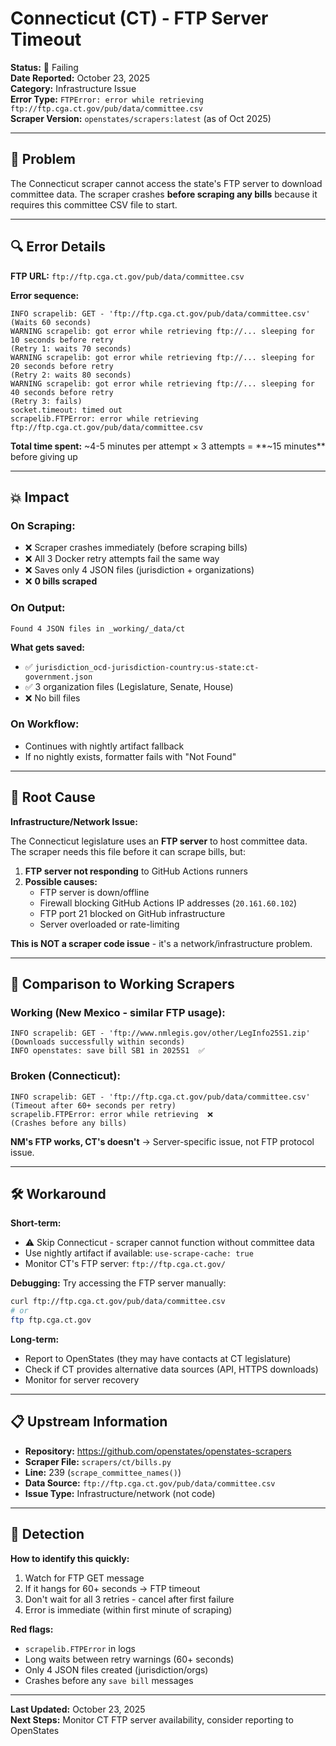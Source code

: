 # Connecticut (CT) - FTP Server Timeout

**Status:** 🔴 Failing  
**Date Reported:** October 23, 2025  
**Category:** Infrastructure Issue  
**Error Type:** `FTPError: error while retrieving ftp://ftp.cga.ct.gov/pub/data/committee.csv`  
**Scraper Version:** `openstates/scrapers:latest` (as of Oct 2025)

---

## 🔴 Problem

The Connecticut scraper cannot access the state's FTP server to download committee data. The scraper crashes **before scraping any bills** because it requires this committee CSV file to start.

---

## 🔍 Error Details

**FTP URL:** `ftp://ftp.cga.ct.gov/pub/data/committee.csv`

**Error sequence:**
```
INFO scrapelib: GET - 'ftp://ftp.cga.ct.gov/pub/data/committee.csv'
(Waits 60 seconds)
WARNING scrapelib: got error while retrieving ftp://... sleeping for 10 seconds before retry
(Retry 1: waits 70 seconds)
WARNING scrapelib: got error while retrieving ftp://... sleeping for 20 seconds before retry
(Retry 2: waits 80 seconds)
WARNING scrapelib: got error while retrieving ftp://... sleeping for 40 seconds before retry
(Retry 3: fails)
socket.timeout: timed out
scrapelib.FTPError: error while retrieving ftp://ftp.cga.ct.gov/pub/data/committee.csv
```

**Total time spent:** ~4-5 minutes per attempt × 3 attempts = **~15 minutes** before giving up

---

## 💥 Impact

### On Scraping:
- ❌ Scraper crashes immediately (before scraping bills)
- ❌ All 3 Docker retry attempts fail the same way
- ❌ Saves only 4 JSON files (jurisdiction + organizations)
- ❌ **0 bills scraped**

### On Output:
```
Found 4 JSON files in _working/_data/ct
```

**What gets saved:**
- ✅ `jurisdiction_ocd-jurisdiction-country:us-state:ct-government.json`
- ✅ 3 organization files (Legislature, Senate, House)
- ❌ No bill files

### On Workflow:
- Continues with nightly artifact fallback
- If no nightly exists, formatter fails with "Not Found"

---

## 🔎 Root Cause

**Infrastructure/Network Issue:**

The Connecticut legislature uses an **FTP server** to host committee data. The scraper needs this file before it can scrape bills, but:

1. **FTP server not responding** to GitHub Actions runners
2. **Possible causes:**
   - FTP server is down/offline
   - Firewall blocking GitHub Actions IP addresses (`20.161.60.102`)
   - FTP port 21 blocked on GitHub infrastructure
   - Server overloaded or rate-limiting

**This is NOT a scraper code issue** - it's a network/infrastructure problem.

---

## 🧪 Comparison to Working Scrapers

### Working (New Mexico - similar FTP usage):
```
INFO scrapelib: GET - 'ftp://www.nmlegis.gov/other/LegInfo25S1.zip'
(Downloads successfully within seconds)
INFO openstates: save bill SB1 in 2025S1  ✅
```

### Broken (Connecticut):
```
INFO scrapelib: GET - 'ftp://ftp.cga.ct.gov/pub/data/committee.csv'
(Timeout after 60+ seconds per retry)
scrapelib.FTPError: error while retrieving  ❌
(Crashes before any bills)
```

**NM's FTP works, CT's doesn't** → Server-specific issue, not FTP protocol issue.

---

## 🛠️ Workaround

**Short-term:**
- ⚠️ Skip Connecticut - scraper cannot function without committee data
- Use nightly artifact if available: `use-scrape-cache: true`
- Monitor CT's FTP server: `ftp://ftp.cga.ct.gov/`

**Debugging:**
Try accessing the FTP server manually:
```bash
curl ftp://ftp.cga.ct.gov/pub/data/committee.csv
# or
ftp ftp.cga.ct.gov
```

**Long-term:**
- Report to OpenStates (they may have contacts at CT legislature)
- Check if CT provides alternative data sources (API, HTTPS downloads)
- Monitor for server recovery

---

## 📋 Upstream Information

- **Repository:** https://github.com/openstates/openstates-scrapers
- **Scraper File:** `scrapers/ct/bills.py`
- **Line:** 239 (`scrape_committee_names()`)
- **Data Source:** `ftp://ftp.cga.ct.gov/pub/data/committee.csv`
- **Issue Type:** Infrastructure/network (not code)

---

## 🎯 Detection

**How to identify this quickly:**
1. Watch for FTP GET message
2. If it hangs for 60+ seconds → FTP timeout
3. Don't wait for all 3 retries - cancel after first failure
4. Error is immediate (within first minute of scraping)

**Red flags:**
- `scrapelib.FTPError` in logs
- Long waits between retry warnings (60+ seconds)
- Only 4 JSON files created (jurisdiction/orgs)
- Crashes before any `save bill` messages

---

**Last Updated:** October 23, 2025  
**Next Steps:** Monitor CT FTP server availability, consider reporting to OpenStates

